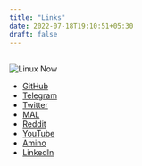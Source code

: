 ```yaml
---
title: "Links"
date: 2022-07-18T19:10:51+05:30
draft: false
---
```

<br>
<img alt="Linux Now" src="/gifs/linksblk.gif">
<br>
<ul>
<li>
    <td><a href="https://github.com/v8v88v8v88" target="_blank">GitHub</a></td>
</li>

	
<li>
    <td><a href="https://t.me/V8V88V8V88" target="_blank">Telegram</a></td>
</li>

		
<li>
    <td><a href="https://twitter.com/v8v88v8v88" target="_blank">Twitter</a></td>
</li>


<li>
    <td><a href="https://myanimelist.net/profile/V8V88V8V88" target="_blank">MAL</a></td>
</li>


<li>
    <td><a href="https://www.reddit.com/user/v8v88v8v88" target="_blank">Reddit</a></td>
</li>

		
<li>
    <td><a href="https://www.youtube.com/c/MagicalV8" target="_blank">YouTube</a></td>
</li>

<li>
    <td><a href="https://aminoapps.com/c/indianamino/page/user/v8v88v8v88-tm-doyouknowdawae/g0Rq_zpQixfQPYM802bYq08PMPQKZB2P3bxT3" target="_blank">Amino</a></td>
</li>

	
<li>
    <td><a href="https://in.linkedin.com/in/vaibhav-pratap-singh-2a294a133" target="_blank">LinkedIn</a></td>
</li>
</ul>
